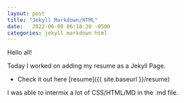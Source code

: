 ```yaml
---
layout: post
title: "Jekyll Markdown/HTML"
date:   2022-06-08 06:18:20 -0500
categories: jekyll markdown html
---
```


Hello all!

Today I worked on adding my resume as a Jekyll Page.
- Check it out here [resume]({{ site.baseurl }}/resume)

I was able to intermix a lot of CSS/HTML/MD in the .md file.
